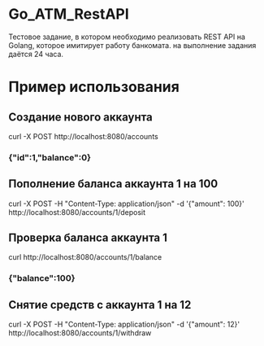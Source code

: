 # Go_ATM_RestAPI
Тестовое задание, в котором необходимо реализовать REST API на Golang, которое имитирует работу банкомата.
на выполнение задания даётся 24 часа.

# Пример использования

## Создание нового аккаунта
curl -X POST http://localhost:8080/accounts
### {"id":1,"balance":0}

## Пополнение баланса аккаунта 1 на 100
curl -X POST -H "Content-Type: application/json" -d '{"amount": 100}' http://localhost:8080/accounts/1/deposit

## Проверка баланса аккаунта 1
curl http://localhost:8080/accounts/1/balance
### {"balance":100}

## Снятие средств с аккаунта 1 на 12
curl -X POST -H "Content-Type: application/json" -d '{"amount": 12}' http://localhost:8080/accounts/1/withdraw
